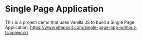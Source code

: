 # Single Page Application

This is a project demo that uses Vanilla JS to build a Single Page Application.
https://www.sitepoint.com/single-page-app-without-framework/

